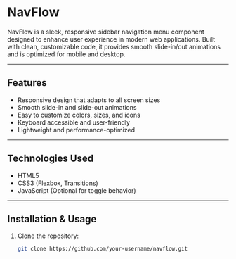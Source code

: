 # NavFlow

NavFlow is a sleek, responsive sidebar navigation menu component designed to enhance user experience in modern web applications. Built with clean, customizable code, it provides smooth slide-in/out animations and is optimized for mobile and desktop.

---

## Features

- Responsive design that adapts to all screen sizes  
- Smooth slide-in and slide-out animations  
- Easy to customize colors, sizes, and icons  
- Keyboard accessible and user-friendly  
- Lightweight and performance-optimized  

---

## Technologies Used

- HTML5  
- CSS3 (Flexbox, Transitions)  
- JavaScript (Optional for toggle behavior)  

---

## Installation & Usage

1. Clone the repository:  
   ```bash
   git clone https://github.com/your-username/navflow.git
